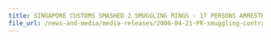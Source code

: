 ```yaml
---
title: SINGAPORE CUSTOMS SMASHED 2 SMUGGLING RINGS - 17 PERSONS ARRESTED AND OVER 100,000 PACKETS OF CONTRABAND CIGARETTES, 15,000 UNCENSORED/OBSCENE VCDS AND 5 VEHICLES SEIZED
file_url: /news-and-media/media-releases/2006-04-21-PR-smuggling-contrabandcigg.pdf
---
```

